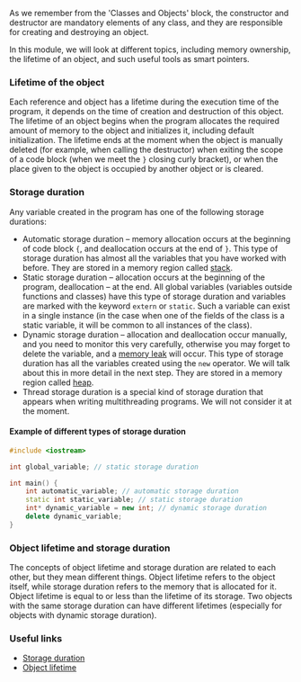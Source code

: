 As we remember from the 'Classes and Objects' block, the constructor and destructor are mandatory elements of any class, and they are responsible for creating and destroying an object.

In this module, we will look at different topics, including memory ownership, the lifetime of an object, and such useful tools as smart pointers.

### Lifetime of the object

Each reference and object has a lifetime during the execution time of the program, it depends on the time of creation and destruction of this object. The lifetime of an object begins when the program allocates the required amount of memory to the object and initializes it, including default initialization. The lifetime ends at the moment when the object is manually deleted (for example, when calling the destructor) when exiting the scope of a code block (when we meet the `}` closing curly bracket), or when the place given to the object is occupied by another object or is cleared.

### Storage duration
Any variable created in the program has one of the following storage durations:
- Automatic storage duration – memory allocation occurs at the beginning of code block `{`, and deallocation occurs at the end of `}`. This type of storage duration has almost all the variables that you have worked with before. They are stored in a memory region called [stack](https://en.wikipedia.org/wiki/Stack-based_memory_allocation).
- Static storage duration – allocation occurs at the beginning of the program, deallocation – at the end. All global variables (variables outside functions and classes) have this type of storage duration and variables are marked with the keyword `extern` or `static`. Such a variable can exist in a single instance (in the case when one of the fields of the class is a static variable, it will be common to all instances of the class).
- Dynamic storage duration – allocation and deallocation occur manually, and you need to monitor this very carefully, otherwise you may forget to delete the variable, and a [memory leak](https://en.wikipedia.org/wiki/Memory_leak) will occur. This type of storage duration has all the variables created using the `new` operator. We will talk about this in more detail in the next step. They are stored in a memory region called [heap](https://en.wikipedia.org/wiki/Memory_management#HEAP).
- Thread storage duration is a special kind of storage duration that appears when writing multithreading programs. We will not consider it at the moment.

#### Example of different types of storage duration
```c++
#include <iostream>

int global_variable; // static storage duration

int main() {
    int automatic_variable; // automatic storage duration
    static int static_variable; // static storage duration
    int* dynamic_variable = new int; // dynamic storage duration
    delete dynamic_variable;
}
```

### Object lifetime and storage duration
The concepts of object lifetime and storage duration are related to each other, but they mean different things. Object lifetime refers to the object itself, while storage duration refers to the memory that is allocated for it. Object lifetime is equal to or less than the lifetime of its storage. Two objects with the same storage duration can have different lifetimes (especially for objects with dynamic storage duration).

### Useful links
- [Storage duration](https://en.cppreference.com/w/cpp/language/storage_duration)
- [Object lifetime](https://en.cppreference.com/w/cpp/language/lifetime)